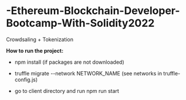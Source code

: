# -Ethereum-Blockchain-Developer-Bootcamp-With-Solidity2022
   Crowdsaling + Tokenization

**How to run the project:**
- npm install (if packages are not downloaded)

- truffle migrate --network NETWORK_NAME (see networks in truffle-config.js)

- go to client directory and run
    npm run start
